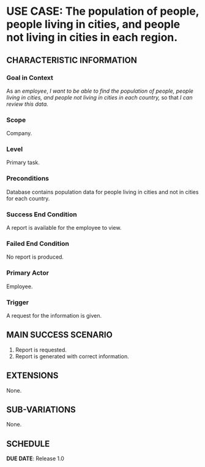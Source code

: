 # USE CASE: The population of people, people living in cities, and people not living in cities in each region.

## CHARACTERISTIC INFORMATION

### Goal in Context

As an *employee*, *I want to be able to find the population of people, people living in cities, and people not living in cities in each country,* so that *I can review this data.*

### Scope

Company.

### Level

Primary task.

### Preconditions

Database contains population data for people living in cities and not in cities for each country.

### Success End Condition

A report is available for the employee to view.

### Failed End Condition

No report is produced.

### Primary Actor

Employee.

### Trigger

A request for the information is given.

## MAIN SUCCESS SCENARIO

1. Report is requested.
4. Report is generated with correct information.

## EXTENSIONS

None.

## SUB-VARIATIONS

None.

## SCHEDULE

**DUE DATE**: Release 1.0